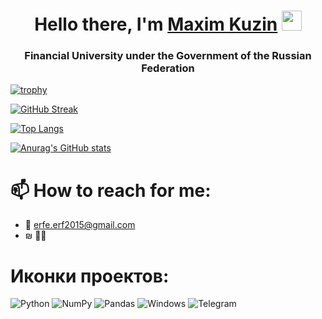 <h1 align="center">Hello there, I'm <a href="" target="_blank">Maxim Kuzin</a>
<img src="https://github.com/blackcater/blackcater/raw/main/images/Hi.gif" height="32"/></h1>
<h3 align="center">Financial University under the Government of the Russian Federation</h3>

<!--
**xaM-debug/xaM-debug** is a ✨ _special_ ✨ repository because its `README.md` (this file) appears on your GitHub profile.

Here are some ideas to get you started:

- 🔭 I’m currently working on ...
- 🌱 I’m currently learning ...
- 👯 I’m looking to collaborate on ...
- 🤔 I’m looking for help with ...
- 💬 Ask me about ...
- 📫 How to reach me: ...
- 😄 Pronouns: ...
- ⚡ Fun fact: ...
-->

[![trophy](https://github-profile-trophy.vercel.app/?username=xaM-debug)](https://github.com/ryo-ma/github-profile-trophy)

[![GitHub Streak](https://github-readme-streak-stats.herokuapp.com/?user=xaM-debug)](https://git.io/streak-stats)

<!---Пример кода-->

<!---Top Languages Card (Для компактной версии) -->
[![Top Langs](https://github-readme-stats-sigma-five.vercel.app/api/top-langs/?username=xaM-debug&layout=compact)](https://github.com/anuraghazra/github-readme-stats)

[![Anurag's GitHub stats](https://github-readme-stats-sigma-five.vercel.app/api?username=xaM-debug&theme=discord_old_blurple&show_icons=true)](https://github.com/anuraghazra/github-readme-stats)

# 📫 How to reach for me:
* 📨 erfe.erf2015@gmail.com
* ₪ 🧑‍💻 

# Иконки проектов:
![Python](https://img.shields.io/badge/python-3670A0?style=for-the-badge&logo=python&logoColor=ffdd54)
![NumPy](https://img.shields.io/badge/numpy-%23013243.svg?style=for-the-badge&logo=numpy&logoColor=white)
![Pandas](https://img.shields.io/badge/pandas-%23150458.svg?style=for-the-badge&logo=pandas&logoColor=white)
![Windows](https://img.shields.io/badge/Windows-0078D6?style=for-the-badge&logo=windows&logoColor=white)
![Telegram](https://img.shields.io/badge/Telegram-2CA5E0?style=for-the-badge&logo=telegram&logoColor=white)
